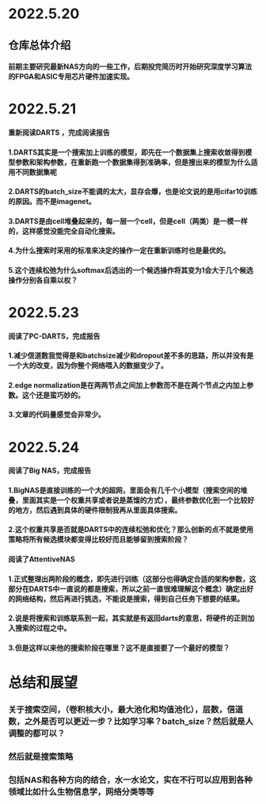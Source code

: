 # 2022.5.20
## 仓库总体介绍
#### 前期主要研究最新NAS方向的一些工作，后期投完简历时开始研究深度学习算法的FPGA和ASIC专用芯片硬件加速实现。

# 2022.5.21
#### 重新阅读DARTS ，完成阅读报告
#### 1.DARTS其实是一个搜索加上训练的模型，即先在一个数据集上搜索收敛得到模型参数和架构参数，在重新跑一个数据集得到准确率，但是搜出来的模型为什么适用不同数据集呢
#### 2.DARTS的batch_size不能调的太大，显存会爆，也是论文说的是用cifar10训练的原因。而不是imagenet。
#### 3.DARTS是由cell堆叠起来的，每一层一个cell，但是cell（两类）是一模一样的，这样感觉没能完全自动化搜索。
#### 4.为什么搜索时采用的标准来决定的操作一定在重新训练时也是最优的。
#### 5.这个连续松弛为什么softmax后选出的一个候选操作将其变为1会大于几个候选操作分别各自乘以权？

# 2022.5.23
#### 阅读了PC-DARTS，完成报告
#### 1.减少信道数我觉得是和batchsize减少和dropout差不多的思路，所以并没有是一个大的改变，因为你整个网络喂入的数据变少了。
#### 2.edge normalization是在两两节点之间加上参数而不是在两个节点之内加上参数。这个还是蛮巧妙的。
#### 3.文章的代码量感觉会非常少。

# 2022.5.24
#### 阅读了Big NAS，完成报告
#### 1.BigNAS是直接训练的一个大的超网，里面会有几千个小模型（搜索空间的堆叠，里面其实是一个权重共享或者说是蒸馏的方式），最终参数优化到一个比较好的地方，然后遇到具体的硬件限制我再从里面具体搜索。
#### 2.这个权重共享是否就是DARTS中的连续松弛和优化？那么创新的点不就是使用策略将所有候选模块都变得比较好而且能够留到搜索阶段？

#### 阅读了AttentiveNAS
#### 1.正式整理出两阶段的概念，即先进行训练（这部分也得确定合适的架构参数，这部分在DARTS中一直说的都是搜索，所以之前一直很难理解这个概念）确定出好的网络结构，然后再进行挑选，不能说是搜索，得到自己任务下想要的结果。
#### 2.说是将搜索和训练联系到一起，其实就是有返回darts的意思，将硬件的正则加入搜索的过程之中。
#### 3.但是这样以来他的搜索阶段在哪里？这不是直接要了一个最好的模型？





# 总结和展望
### 关于搜索空间，（卷积核大小，最大池化和均值池化），层数，信道数，之外是否可以更近一步？比如学习率？batch_size？然后就是人调整的都可以？
### 然后就是搜索策略
### 包括NAS和各种方向的结合，水一水论文，实在不行可以应用到各种领域比如什么生物信息学，网络分类等等
